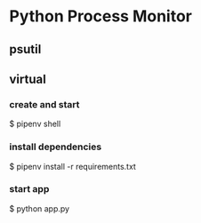 # Python Process Monitor 
## psutil

## virtual
### create and start
$ pipenv shell 
### install dependencies
$ pipenv install -r requirements.txt  
### start app
$ python app.py
 